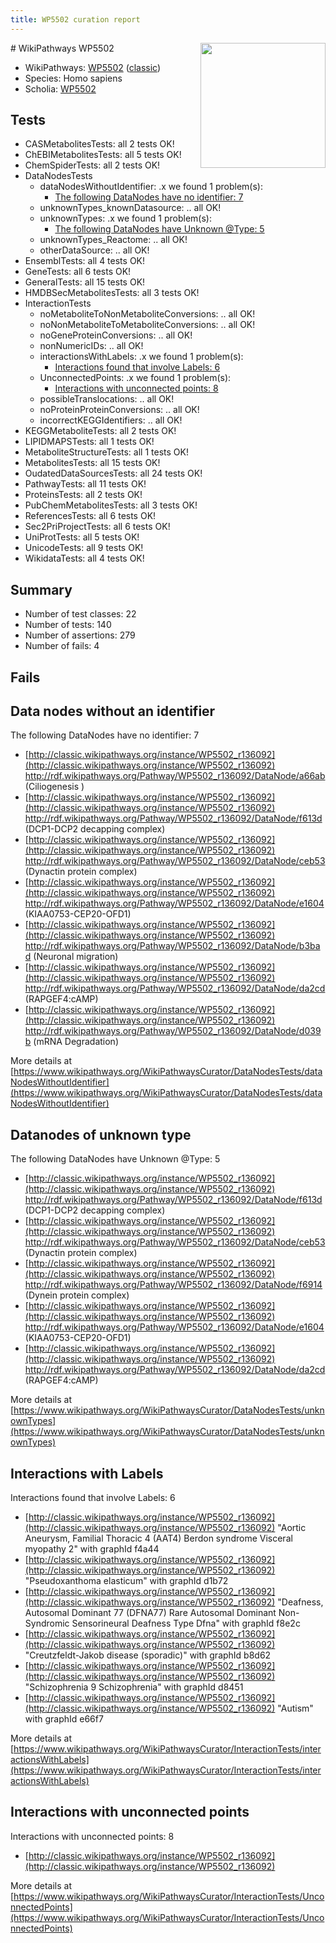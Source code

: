 ```yaml
---
title: WP5502 curation report
---
```


<img style="float: right; width: 200px" src="https://upload.wikimedia.org/wikipedia/commons/thumb/8/83/Wplogo_with_text_500.png/640px-Wplogo_with_text_500.png" />
# WikiPathways WP5502

* WikiPathways: [WP5502](https://wikipathways.org/pathways/WP5502) ([classic](https://classic.wikipathways.org/instance/WP5502))
* Species: Homo sapiens
* Scholia: [WP5502](https://scholia.toolforge.org/wikipathways/WP5502)
## Tests
* CASMetabolitesTests: all 2 tests OK!
* ChEBIMetabolitesTests: all 5 tests OK!
* ChemSpiderTests: all 2 tests OK!
* DataNodesTests
    * dataNodesWithoutIdentifier: .x we found 1 problem(s):
        * [The following DataNodes have no identifier: 7](#d2d32fa6)
    * unknownTypes_knownDatasource: .. all OK!
    * unknownTypes: .x we found 1 problem(s):
        * [The following DataNodes have Unknown @Type: 5](#839973e3)
    * unknownTypes_Reactome: .. all OK!
    * otherDataSource: .. all OK!
* EnsemblTests: all 4 tests OK!
* GeneTests: all 6 tests OK!
* GeneralTests: all 15 tests OK!
* HMDBSecMetabolitesTests: all 3 tests OK!
* InteractionTests
    * noMetaboliteToNonMetaboliteConversions: .. all OK!
    * noNonMetaboliteToMetaboliteConversions: .. all OK!
    * noGeneProteinConversions: .. all OK!
    * nonNumericIDs: .. all OK!
    * interactionsWithLabels: .x we found 1 problem(s):
        * [Interactions found that involve Labels: 6](#630d267d)
    * UnconnectedPoints: .x we found 1 problem(s):
        * [Interactions with unconnected points: 8](#35a61ae0)
    * possibleTranslocations: .. all OK!
    * noProteinProteinConversions: .. all OK!
    * incorrectKEGGIdentifiers: .. all OK!
* KEGGMetaboliteTests: all 2 tests OK!
* LIPIDMAPSTests: all 1 tests OK!
* MetaboliteStructureTests: all 1 tests OK!
* MetabolitesTests: all 15 tests OK!
* OudatedDataSourcesTests: all 24 tests OK!
* PathwayTests: all 11 tests OK!
* ProteinsTests: all 2 tests OK!
* PubChemMetabolitesTests: all 3 tests OK!
* ReferencesTests: all 6 tests OK!
* Sec2PriProjectTests: all 6 tests OK!
* UniProtTests: all 5 tests OK!
* UnicodeTests: all 9 tests OK!
* WikidataTests: all 4 tests OK!


## Summary

* Number of test classes: 22
* Number of tests: 140
* Number of assertions: 279
* Number of fails: 4

## Fails

<a name="d2d32fa6" />

## Data nodes without an identifier

The following DataNodes have no identifier: 7

* [http://classic.wikipathways.org/instance/WP5502_r136092](http://classic.wikipathways.org/instance/WP5502_r136092) http://rdf.wikipathways.org/Pathway/WP5502_r136092/DataNode/a66ab (Ciliogenesis )
* [http://classic.wikipathways.org/instance/WP5502_r136092](http://classic.wikipathways.org/instance/WP5502_r136092) http://rdf.wikipathways.org/Pathway/WP5502_r136092/DataNode/f613d (DCP1-DCP2 decapping complex)
* [http://classic.wikipathways.org/instance/WP5502_r136092](http://classic.wikipathways.org/instance/WP5502_r136092) http://rdf.wikipathways.org/Pathway/WP5502_r136092/DataNode/ceb53 (Dynactin protein complex)
* [http://classic.wikipathways.org/instance/WP5502_r136092](http://classic.wikipathways.org/instance/WP5502_r136092) http://rdf.wikipathways.org/Pathway/WP5502_r136092/DataNode/e1604 (KIAA0753-CEP20-OFD1)
* [http://classic.wikipathways.org/instance/WP5502_r136092](http://classic.wikipathways.org/instance/WP5502_r136092) http://rdf.wikipathways.org/Pathway/WP5502_r136092/DataNode/b3bad (Neuronal migration)
* [http://classic.wikipathways.org/instance/WP5502_r136092](http://classic.wikipathways.org/instance/WP5502_r136092) http://rdf.wikipathways.org/Pathway/WP5502_r136092/DataNode/da2cd (RAPGEF4:cAMP)
* [http://classic.wikipathways.org/instance/WP5502_r136092](http://classic.wikipathways.org/instance/WP5502_r136092) http://rdf.wikipathways.org/Pathway/WP5502_r136092/DataNode/d039b (mRNA Degradation)


More details at [https://www.wikipathways.org/WikiPathwaysCurator/DataNodesTests/dataNodesWithoutIdentifier](https://www.wikipathways.org/WikiPathwaysCurator/DataNodesTests/dataNodesWithoutIdentifier)

<a name="839973e3" />

## Datanodes of unknown type

The following DataNodes have Unknown @Type: 5

* [http://classic.wikipathways.org/instance/WP5502_r136092](http://classic.wikipathways.org/instance/WP5502_r136092) http://rdf.wikipathways.org/Pathway/WP5502_r136092/DataNode/f613d (DCP1-DCP2 decapping complex)
* [http://classic.wikipathways.org/instance/WP5502_r136092](http://classic.wikipathways.org/instance/WP5502_r136092) http://rdf.wikipathways.org/Pathway/WP5502_r136092/DataNode/ceb53 (Dynactin protein complex)
* [http://classic.wikipathways.org/instance/WP5502_r136092](http://classic.wikipathways.org/instance/WP5502_r136092) http://rdf.wikipathways.org/Pathway/WP5502_r136092/DataNode/f6914 (Dynein protein complex)
* [http://classic.wikipathways.org/instance/WP5502_r136092](http://classic.wikipathways.org/instance/WP5502_r136092) http://rdf.wikipathways.org/Pathway/WP5502_r136092/DataNode/e1604 (KIAA0753-CEP20-OFD1)
* [http://classic.wikipathways.org/instance/WP5502_r136092](http://classic.wikipathways.org/instance/WP5502_r136092) http://rdf.wikipathways.org/Pathway/WP5502_r136092/DataNode/da2cd (RAPGEF4:cAMP)


More details at [https://www.wikipathways.org/WikiPathwaysCurator/DataNodesTests/unknownTypes](https://www.wikipathways.org/WikiPathwaysCurator/DataNodesTests/unknownTypes)

<a name="630d267d" />

## Interactions with Labels

Interactions found that involve Labels: 6

* [http://classic.wikipathways.org/instance/WP5502_r136092](http://classic.wikipathways.org/instance/WP5502_r136092) "Aortic Aneurysm, Familial Thoracic 4 (AAT4)
Berdon syndrome
Visceral myopathy 2" with graphId f4a44
* [http://classic.wikipathways.org/instance/WP5502_r136092](http://classic.wikipathways.org/instance/WP5502_r136092) "Pseudoxanthoma elasticum" with graphId d1b72
* [http://classic.wikipathways.org/instance/WP5502_r136092](http://classic.wikipathways.org/instance/WP5502_r136092) "Deafness, Autosomal Dominant 77 (DFNA77)
Rare Autosomal Dominant Non-Syndromic Sensorineural Deafness Type Dfna" with graphId f8e2c
* [http://classic.wikipathways.org/instance/WP5502_r136092](http://classic.wikipathways.org/instance/WP5502_r136092) "Creutzfeldt-Jakob 
disease (sporadic)" with graphId b8d62
* [http://classic.wikipathways.org/instance/WP5502_r136092](http://classic.wikipathways.org/instance/WP5502_r136092) "Schizophrenia 9 
Schizophrenia" with graphId d8451
* [http://classic.wikipathways.org/instance/WP5502_r136092](http://classic.wikipathways.org/instance/WP5502_r136092) "Autism" with graphId e66f7


More details at [https://www.wikipathways.org/WikiPathwaysCurator/InteractionTests/interactionsWithLabels](https://www.wikipathways.org/WikiPathwaysCurator/InteractionTests/interactionsWithLabels)

<a name="35a61ae0" />

## Interactions with unconnected points

Interactions with unconnected points: 8

* [http://classic.wikipathways.org/instance/WP5502_r136092](http://classic.wikipathways.org/instance/WP5502_r136092)


More details at [https://www.wikipathways.org/WikiPathwaysCurator/InteractionTests/UnconnectedPoints](https://www.wikipathways.org/WikiPathwaysCurator/InteractionTests/UnconnectedPoints)

